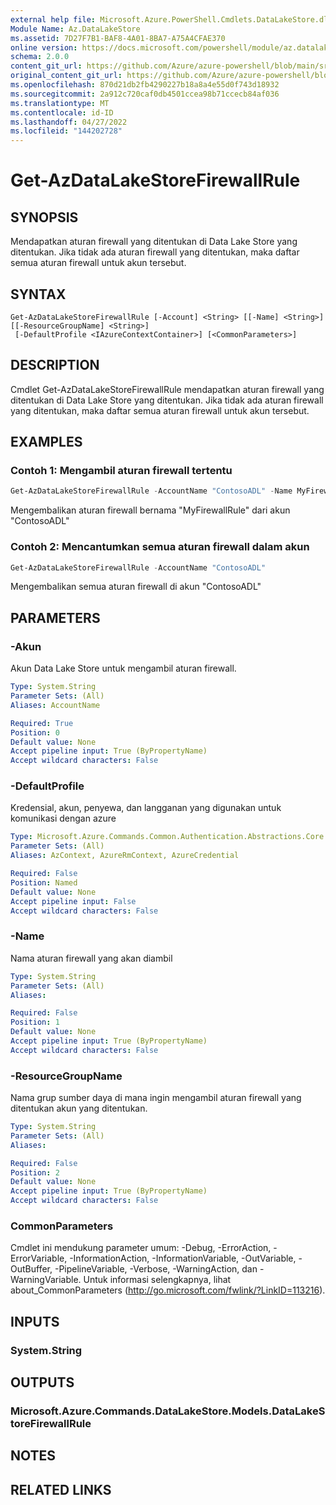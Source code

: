 ```yaml
---
external help file: Microsoft.Azure.PowerShell.Cmdlets.DataLakeStore.dll-Help.xml
Module Name: Az.DataLakeStore
ms.assetid: 7D27F7B1-BAF8-4A01-8BA7-A75A4CFAE370
online version: https://docs.microsoft.com/powershell/module/az.datalakestore/get-azdatalakestorefirewallrule
schema: 2.0.0
content_git_url: https://github.com/Azure/azure-powershell/blob/main/src/DataLakeStore/DataLakeStore/help/Get-AzDataLakeStoreFirewallRule.md
original_content_git_url: https://github.com/Azure/azure-powershell/blob/main/src/DataLakeStore/DataLakeStore/help/Get-AzDataLakeStoreFirewallRule.md
ms.openlocfilehash: 870d21db2fb4290227b18a8a4e55d0f743d18932
ms.sourcegitcommit: 2a912c720caf0db4501ccea98b71ccecb84af036
ms.translationtype: MT
ms.contentlocale: id-ID
ms.lasthandoff: 04/27/2022
ms.locfileid: "144202728"
---
```

# Get-AzDataLakeStoreFirewallRule

## SYNOPSIS
Mendapatkan aturan firewall yang ditentukan di Data Lake Store yang ditentukan.
Jika tidak ada aturan firewall yang ditentukan, maka daftar semua aturan firewall untuk akun tersebut.

## SYNTAX

```
Get-AzDataLakeStoreFirewallRule [-Account] <String> [[-Name] <String>] [[-ResourceGroupName] <String>]
 [-DefaultProfile <IAzureContextContainer>] [<CommonParameters>]
```

## DESCRIPTION
Cmdlet Get-AzDataLakeStoreFirewallRule mendapatkan aturan firewall yang ditentukan di Data Lake Store yang ditentukan.
Jika tidak ada aturan firewall yang ditentukan, maka daftar semua aturan firewall untuk akun tersebut.

## EXAMPLES

### Contoh 1: Mengambil aturan firewall tertentu
```powershell
Get-AzDataLakeStoreFirewallRule -AccountName "ContosoADL" -Name MyFirewallRule
```

Mengembalikan aturan firewall bernama "MyFirewallRule" dari akun "ContosoADL"

### Contoh 2: Mencantumkan semua aturan firewall dalam akun
```powershell
Get-AzDataLakeStoreFirewallRule -AccountName "ContosoADL"
```

Mengembalikan semua aturan firewall di akun "ContosoADL"

## PARAMETERS

### -Akun
Akun Data Lake Store untuk mengambil aturan firewall.

```yaml
Type: System.String
Parameter Sets: (All)
Aliases: AccountName

Required: True
Position: 0
Default value: None
Accept pipeline input: True (ByPropertyName)
Accept wildcard characters: False
```

### -DefaultProfile
Kredensial, akun, penyewa, dan langganan yang digunakan untuk komunikasi dengan azure

```yaml
Type: Microsoft.Azure.Commands.Common.Authentication.Abstractions.Core.IAzureContextContainer
Parameter Sets: (All)
Aliases: AzContext, AzureRmContext, AzureCredential

Required: False
Position: Named
Default value: None
Accept pipeline input: False
Accept wildcard characters: False
```

### -Name
Nama aturan firewall yang akan diambil

```yaml
Type: System.String
Parameter Sets: (All)
Aliases:

Required: False
Position: 1
Default value: None
Accept pipeline input: True (ByPropertyName)
Accept wildcard characters: False
```

### -ResourceGroupName
Nama grup sumber daya di mana ingin mengambil aturan firewall yang ditentukan akun yang ditentukan.

```yaml
Type: System.String
Parameter Sets: (All)
Aliases:

Required: False
Position: 2
Default value: None
Accept pipeline input: True (ByPropertyName)
Accept wildcard characters: False
```

### CommonParameters
Cmdlet ini mendukung parameter umum: -Debug, -ErrorAction, -ErrorVariable, -InformationAction, -InformationVariable, -OutVariable, -OutBuffer, -PipelineVariable, -Verbose, -WarningAction, dan -WarningVariable. Untuk informasi selengkapnya, lihat about_CommonParameters (http://go.microsoft.com/fwlink/?LinkID=113216).

## INPUTS

### System.String

## OUTPUTS

### Microsoft.Azure.Commands.DataLakeStore.Models.DataLakeStoreFirewallRule

## NOTES

## RELATED LINKS

